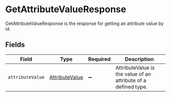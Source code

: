 # GetAttributeValueResponse

GetAttributeValueResponse is the response for getting an attribute value by id.


## Fields

| Field                                                          | Type                                                           | Required                                                       | Description                                                    |
| -------------------------------------------------------------- | -------------------------------------------------------------- | -------------------------------------------------------------- | -------------------------------------------------------------- |
| `attributeValue`                                               | [AttributeValue](../../models/shared/attributevalue.md)        | :heavy_minus_sign:                                             | AttributeValue is the value of an attribute of a defined type. |